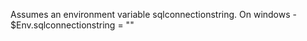 Assumes an environment variable sqlconnectionstring.
On windows - $Env.sqlconnectionstring = "<your-connection-string>"
